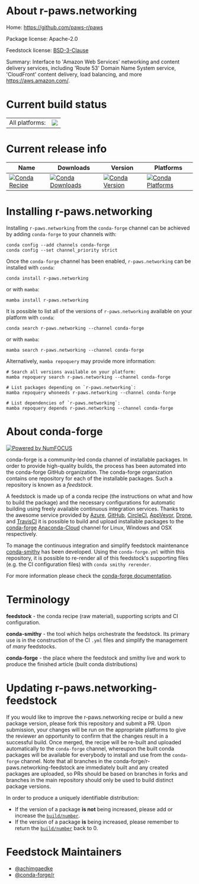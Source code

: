 About r-paws.networking
=======================

Home: https://github.com/paws-r/paws

Package license: Apache-2.0

Feedstock license: [BSD-3-Clause](https://github.com/conda-forge/r-paws.networking-feedstock/blob/main/LICENSE.txt)

Summary: Interface to 'Amazon Web Services' networking and content delivery services, including 'Route 53' Domain Name System service, 'CloudFront' content delivery, load balancing, and more <https://aws.amazon.com/>.

Current build status
====================


<table><tr><td>All platforms:</td>
    <td>
      <a href="https://dev.azure.com/conda-forge/feedstock-builds/_build/latest?definitionId=14240&branchName=main">
        <img src="https://dev.azure.com/conda-forge/feedstock-builds/_apis/build/status/r-paws.networking-feedstock?branchName=main">
      </a>
    </td>
  </tr>
</table>

Current release info
====================

| Name | Downloads | Version | Platforms |
| --- | --- | --- | --- |
| [![Conda Recipe](https://img.shields.io/badge/recipe-r--paws.networking-green.svg)](https://anaconda.org/conda-forge/r-paws.networking) | [![Conda Downloads](https://img.shields.io/conda/dn/conda-forge/r-paws.networking.svg)](https://anaconda.org/conda-forge/r-paws.networking) | [![Conda Version](https://img.shields.io/conda/vn/conda-forge/r-paws.networking.svg)](https://anaconda.org/conda-forge/r-paws.networking) | [![Conda Platforms](https://img.shields.io/conda/pn/conda-forge/r-paws.networking.svg)](https://anaconda.org/conda-forge/r-paws.networking) |

Installing r-paws.networking
============================

Installing `r-paws.networking` from the `conda-forge` channel can be achieved by adding `conda-forge` to your channels with:

```
conda config --add channels conda-forge
conda config --set channel_priority strict
```

Once the `conda-forge` channel has been enabled, `r-paws.networking` can be installed with `conda`:

```
conda install r-paws.networking
```

or with `mamba`:

```
mamba install r-paws.networking
```

It is possible to list all of the versions of `r-paws.networking` available on your platform with `conda`:

```
conda search r-paws.networking --channel conda-forge
```

or with `mamba`:

```
mamba search r-paws.networking --channel conda-forge
```

Alternatively, `mamba repoquery` may provide more information:

```
# Search all versions available on your platform:
mamba repoquery search r-paws.networking --channel conda-forge

# List packages depending on `r-paws.networking`:
mamba repoquery whoneeds r-paws.networking --channel conda-forge

# List dependencies of `r-paws.networking`:
mamba repoquery depends r-paws.networking --channel conda-forge
```


About conda-forge
=================

[![Powered by
NumFOCUS](https://img.shields.io/badge/powered%20by-NumFOCUS-orange.svg?style=flat&colorA=E1523D&colorB=007D8A)](https://numfocus.org)

conda-forge is a community-led conda channel of installable packages.
In order to provide high-quality builds, the process has been automated into the
conda-forge GitHub organization. The conda-forge organization contains one repository
for each of the installable packages. Such a repository is known as a *feedstock*.

A feedstock is made up of a conda recipe (the instructions on what and how to build
the package) and the necessary configurations for automatic building using freely
available continuous integration services. Thanks to the awesome service provided by
[Azure](https://azure.microsoft.com/en-us/services/devops/), [GitHub](https://github.com/),
[CircleCI](https://circleci.com/), [AppVeyor](https://www.appveyor.com/),
[Drone](https://cloud.drone.io/welcome), and [TravisCI](https://travis-ci.com/)
it is possible to build and upload installable packages to the
[conda-forge](https://anaconda.org/conda-forge) [Anaconda-Cloud](https://anaconda.org/)
channel for Linux, Windows and OSX respectively.

To manage the continuous integration and simplify feedstock maintenance
[conda-smithy](https://github.com/conda-forge/conda-smithy) has been developed.
Using the ``conda-forge.yml`` within this repository, it is possible to re-render all of
this feedstock's supporting files (e.g. the CI configuration files) with ``conda smithy rerender``.

For more information please check the [conda-forge documentation](https://conda-forge.org/docs/).

Terminology
===========

**feedstock** - the conda recipe (raw material), supporting scripts and CI configuration.

**conda-smithy** - the tool which helps orchestrate the feedstock.
                   Its primary use is in the construction of the CI ``.yml`` files
                   and simplify the management of *many* feedstocks.

**conda-forge** - the place where the feedstock and smithy live and work to
                  produce the finished article (built conda distributions)


Updating r-paws.networking-feedstock
====================================

If you would like to improve the r-paws.networking recipe or build a new
package version, please fork this repository and submit a PR. Upon submission,
your changes will be run on the appropriate platforms to give the reviewer an
opportunity to confirm that the changes result in a successful build. Once
merged, the recipe will be re-built and uploaded automatically to the
`conda-forge` channel, whereupon the built conda packages will be available for
everybody to install and use from the `conda-forge` channel.
Note that all branches in the conda-forge/r-paws.networking-feedstock are
immediately built and any created packages are uploaded, so PRs should be based
on branches in forks and branches in the main repository should only be used to
build distinct package versions.

In order to produce a uniquely identifiable distribution:
 * If the version of a package **is not** being increased, please add or increase
   the [``build/number``](https://docs.conda.io/projects/conda-build/en/latest/resources/define-metadata.html#build-number-and-string).
 * If the version of a package **is** being increased, please remember to return
   the [``build/number``](https://docs.conda.io/projects/conda-build/en/latest/resources/define-metadata.html#build-number-and-string)
   back to 0.

Feedstock Maintainers
=====================

* [@achimgaedke](https://github.com/achimgaedke/)
* [@conda-forge/r](https://github.com/conda-forge/r/)

